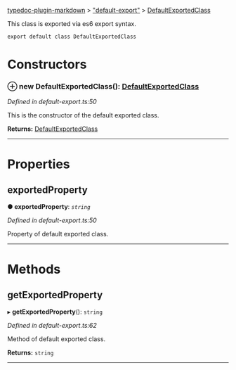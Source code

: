[typedoc-plugin-markdown](../README.md) > ["default-export"](../modules/_default_export_.md) > [DefaultExportedClass](../classes/_default_export_.defaultexportedclass.md)

This class is exported via es6 export syntax.

    export default class DefaultExportedClass

# Constructors
<a id="constructor"></a>

### ⊕ **new DefaultExportedClass**(): [DefaultExportedClass](_default_export_.defaultexportedclass.md)

*Defined in default-export.ts:50*

This is the constructor of the default exported class.

**Returns:** [DefaultExportedClass](_default_export_.defaultexportedclass.md)

---

# Properties
<a id="exportedproperty"></a>

##  exportedProperty

**●  exportedProperty**:  *`string`* 

*Defined in default-export.ts:50*

Property of default exported class.

___

# Methods
<a id="getexportedproperty"></a>

##  getExportedProperty

▸ **getExportedProperty**(): `string`

*Defined in default-export.ts:62*

Method of default exported class.

**Returns:** `string`

___


